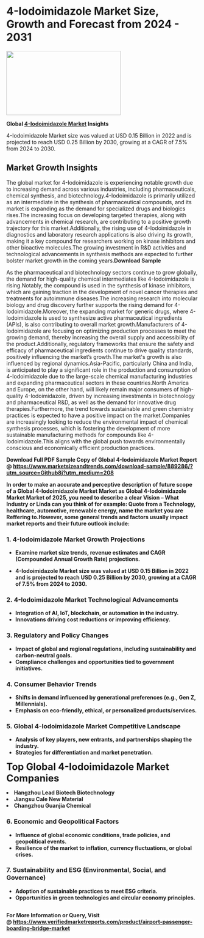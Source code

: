 <H1>4-Iodoimidazole Market Size, Growth and Forecast from 2024 - 2031</H1><img class="aligncenter size-medium wp-image-584254" src="https://thirdeyenews.in/wp-content/uploads/2024/09/Global-Market-Research-300x168.jpeg" alt="" width="300" height="168" /><p><strong>Global&nbsp;<a href="https://www.marketsizeandtrends.com/download-sample/889286/?utm_source=Github8j?utm_medium=208">4-Iodoimidazole Market</a> Insights</strong></p><p>4-Iodoimidazole Market size was valued at USD 0.15 Billion in 2022 and is projected to reach USD 0.25 Billion by 2030, growing at a CAGR of 7.5% from 2024 to 2030.</p><p><h2>Market Growth Insights</h2> <p>The global market for 4-Iodoimidazole is experiencing notable growth due to increasing demand across various industries, including pharmaceuticals, chemical synthesis, and biotechnology.4-Iodoimidazole is primarily utilized as an intermediate in the synthesis of pharmaceutical compounds, and its market is expanding as the demand for specialized drugs and biologics rises.The increasing focus on developing targeted therapies, along with advancements in chemical research, are contributing to a positive growth trajectory for this market.Additionally, the rising use of 4-Iodoimidazole in diagnostics and laboratory research applications is also driving its growth, making it a key compound for researchers working on kinase inhibitors and other bioactive molecules.The growing investment in R&D activities and technological advancements in synthesis methods are expected to further bolster market growth in the coming years.<strong>Download Sample</strong></p> <p>As the pharmaceutical and biotechnology sectors continue to grow globally, the demand for high-quality chemical intermediates like 4-Iodoimidazole is rising.Notably, the compound is used in the synthesis of kinase inhibitors, which are gaining traction in the development of novel cancer therapies and treatments for autoimmune diseases.The increasing research into molecular biology and drug discovery further supports the rising demand for 4-Iodoimidazole.Moreover, the expanding market for generic drugs, where 4-Iodoimidazole is used to synthesize active pharmaceutical ingredients (APIs), is also contributing to overall market growth.Manufacturers of 4-Iodoimidazole are focusing on optimizing production processes to meet the growing demand, thereby increasing the overall supply and accessibility of the product.Additionally, regulatory frameworks that ensure the safety and efficacy of pharmaceutical ingredients continue to drive quality standards, positively influencing the market’s growth.The market's growth is also influenced by regional dynamics.Asia-Pacific, particularly China and India, is anticipated to play a significant role in the production and consumption of 4-Iodoimidazole due to the large-scale chemical manufacturing industries and expanding pharmaceutical sectors in these countries.North America and Europe, on the other hand, will likely remain major consumers of high-quality 4-Iodoimidazole, driven by increasing investments in biotechnology and pharmaceutical R&D, as well as the demand for innovative drug therapies.Furthermore, the trend towards sustainable and green chemistry practices is expected to have a positive impact on the market.Companies are increasingly looking to reduce the environmental impact of chemical synthesis processes, which is fostering the development of more sustainable manufacturing methods for compounds like 4-Iodoimidazole.This aligns with the global push towards environmentally conscious and economically efficient production practices.<strong></p><p><span class=""><strong>Download Full PDF Sample Copy of Global 4-Iodoimidazole Market Report</strong> @ <a href="https://www.marketsizeandtrends.com/download-sample/889286/?utm_source=Github8j?utm_medium=208" target="_blank">https://www.marketsizeandtrends.com/download-sample/889286/?utm_source=Github8j?utm_medium=208</a></span></p><p>In order to make an accurate and perceptive description of future scope of a Global&nbsp;4-Iodoimidazole Market Market as Global&nbsp;4-Iodoimidazole Market Market of 2025, you need to describe a clear Vision &ndash; What Industry or Linda can you think of for example: Quote from a Technology, healthcare, automotive, renewable energy, name the market you are Reffering to.However, some general trends and factors usually impact market reports and their future outlook include:</p><h3>1.&nbsp;<strong>4-Iodoimidazole Market Growth Projections</strong></h3><ul><li>Examine market size trends, revenue estimates and CAGR (Compounded Annual Growth Rate) projections.</li><li><p>4-Iodoimidazole Market size was valued at USD 0.15 Billion in 2022 and is projected to reach USD 0.25 Billion by 2030, growing at a CAGR of 7.5% from 2024 to 2030.</p></li></ul><h3>2.&nbsp;<strong>4-Iodoimidazole Market Technological Advancements</strong></h3><ul><li>Integration of AI, IoT, blockchain, or automation in the industry.</li><li>Innovations driving cost reductions or improving efficiency.</li></ul><h3>3.&nbsp;<strong>Regulatory and Policy Changes</strong></h3><ul><li>Impact of global and regional regulations, including sustainability and carbon-neutral goals.</li><li>Compliance challenges and opportunities tied to government initiatives.</li></ul><h3>4.&nbsp;<strong>Consumer Behavior Trends</strong></h3><ul><li>Shifts in demand influenced by generational preferences (e.g., Gen Z, Millennials).</li><li>Emphasis on eco-friendly, ethical, or personalized products/services.</li></ul><h3>5.&nbsp;<strong>Global 4-Iodoimidazole Market Competitive Landscape</strong></h3><ul><li>Analysis of key players, new entrants, and partnerships shaping the industry.</li><li>Strategies for differentiation and market penetration.</li></ul><p data-pm-slice="1 1 []"><span style="color: inherit; font-family: inherit; font-size: 25px;">Top Global 4-Iodoimidazole Market Companies</span></p><div class="" data-test-id=""><p><li>Hangzhou Lead Biotech Biotechnology</li><li> Jiangsu Cale New Material</li><li> Changzhou Guanjia Chemical</li></p></div><h3>6.&nbsp;<strong>Economic and Geopolitical Factors</strong></h3><ul><li>Influence of global economic conditions, trade policies, and geopolitical events.</li><li>Resilience of the market to inflation, currency fluctuations, or global crises.</li></ul><h3>7.&nbsp;<strong>Sustainability and ESG (Environmental, Social, and Governance)</strong></h3><ul><li>Adoption of sustainable practices to meet ESG criteria.</li><li>Opportunities in green technologies and circular economy principles.</li></ul><h2><strong style="font-size: 14px;">For More Information or Query, Visit @&nbsp;</strong><a style="background-color: #ffffff; font-size: 14px;" href="https://www.marketsizeandtrends.com/report/4-iodoimidazole-market/" target="_blank">https://www.verifiedmarketreports.com/product/airport-passenger-boarding-bridge-market</a></h2>
